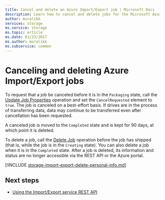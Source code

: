 ```yaml
---
title: Cancel and delete an Azure Import/Export job | Microsoft Docs
description: Learn how to cancel and delete jobs for the Microsoft Azure Import/Export service.
author: muralikk
services: storage
ms.service: storage
ms.topic: article
ms.date: 01/23/2017
ms.author: muralikk
ms.subservice: common
---
```


# Canceling and deleting Azure Import/Export jobs

 To request that a job be canceled before it is in the `Packaging` state, call the [Update Job Properties](/rest/api/storageimportexport/jobs#Jobs_Update) operation and set the `CancelRequested` element to `true`. The job is canceled on a best-effort basis. If drives are in the process of transferring data, data may continue to be transferred even after cancellation has been requested.

 A canceled job is moved to the `Completed` state and is kept for 90 days, at which point it is deleted.

 To delete a job, call the [Delete Job](/rest/api/storageimportexport/jobs#Jobs_Delete) operation before the job has shipped (that is, while the job is in the `Creating` state). You can also delete a job when it is in the `Completed` state. After a job is deleted, its information and status are no longer accessible via the REST API or the Azure portal.

[!INCLUDE [storage-import-export-delete-personal-info.md](../../../includes/storage-import-export-delete-personal-info.md)]

## Next steps

* [Using the Import/Export service REST API](storage-import-export-using-the-rest-api.md)
